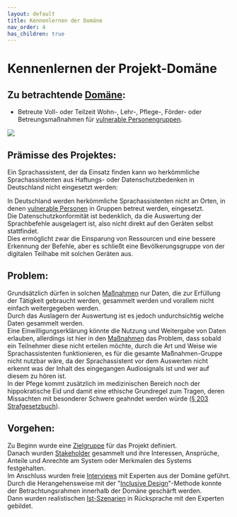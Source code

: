 ```yaml
---
layout: default 
title: Kennenlernen der Domäne
nav_order: 4
has_children: true
---
```





# Kennenlernen der Projekt-Domäne

## Zu betrachtende [Domäne](/glossar#domäne):
* Betreute Voll- oder Teilzeit Wohn-, Lehr-, Pflege-, Förder- oder Betreungsmaßnahmen für [vulnerable Personengruppen](/glossar#vulnerable-personenpersonengruppen).

![](/assets/images/domaneimage.png)

## Prämisse des Projektes:
Ein Sprachassistent, der da Einsatz finden kann wo herkömmliche Sprachassistenten aus Haftungs- oder Datenschutzbedenken in Deutschland nicht eingesetzt werden: <br/> 

In Deutschland werden herkömmliche Sprachassistenten nicht an Orten, in denen [vulnerable Personen](/glossar#vulnerable-personenpersonengruppen) in Gruppen betreut werden, eingesetzt. <br/>  Die Datenschutzkonformität ist bedenklich, da die Auswertung der Sprachbefehle ausgelagert ist, also nicht direkt auf den Geräten selbst stattfindet. <br/> 
Dies ermöglicht zwar die Einsparung von Ressourcen und eine bessere Erkennung der Befehle, aber es schließt eine Bevölkerungsgruppe von der digitalen Teilhabe mit solchen Geräten aus.

## Problem:
Grundsätzlich dürfen in solchen [Maßnahmen](/glossar#maßnahme) nur Daten, die zur Erfüllung der Tätigkeit gebraucht werden, gesammelt werden und vorallem nicht einfach weitergegeben werden. 
<br/> Durch das Auslagern der Auswertung ist es jedoch undurchsichtig welche Daten gesammelt werden. <br/> 
Eine Einwilligungserklärung könnte die Nutzung und Weitergabe von Daten erlauben, allerdings ist hier in den [Maßnahmen](/glossar#maßnahme) das Problem, dass sobald ein Teilnehmer diese nicht erteilen möchte, durch die Art und Weise wie Sprachassistenten funktionieren, es für die gesamte Maßnahmen-Gruppe nicht nutzbar wäre, da der Sprachassistent vor dem Auswerten nicht erkennt was der Inhalt des eingegangen Audiosignals ist und wer auf diesem zu hören ist. <br/> 
In der Pfege kommt zusätzlich im medizinischen Bereich noch der hippokratische Eid und damit eine ethische Grundregel zum Tragen, deren Missachten mit besonderer Schwere geahndet werden würde ([§ 203 Strafgesetzbuch](https://www.gesetze-im-internet.de/stgb/__203.html)). 




## Vorgehen:
Zu Beginn wurde eine [Zielgruppe](zielgruppe) für das Projekt definiert. <br/>  Danach wurden [Stakeholder](stakeholder) gesammelt und ihre Interessen, Ansprüche, Anteile und Anrechte am System oder Merkmalen des Systems festgehalten. <br/>  Im Anschluss wurden freie [Interviews](interviews) mit Experten aus der Domäne geführt. <br/>Durch die Herangehensweise mit der "[Inclusive Design](inclusiveDesign)"-Methode konnte der Betrachtungsrahmen innerhalb der Domäne geschärft werden. <br/>Dann wurden realistischen [Ist-Szenarien](szenarien) in Rücksprache mit den Experten gebildet. 




